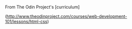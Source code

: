 From The Odin Project's [curriculum]

(http://www.theodinproject.com/courses/web-development-101/lessons/html-css)
